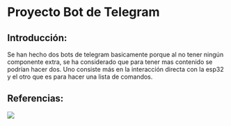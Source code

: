 # Proyecto Bot de Telegram
## Introducción:
Se han hecho dos bots de telegram basicamente porque al no tener ningún componente extra, se ha considerado que para tener mas contenido se podrían hacer dos. 
Uno consiste más en la interacción directa con la esp32 y el otro que es para hacer una lista de comandos.
## Referencias:
![](https://github.com/witnessmenow/Universal-Arduino-Telegram-Bot)
